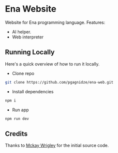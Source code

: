 # Ena Website

Website for Ena programming language. Features:

- AI helper.
- Web interpreter

## Running Locally

Here's a quick overview of how to run it locally.

- Clone repo

```bash
git clone https://github.com/pgagnidze/ena-web.git
```

- Install dependencies

```bash
npm i
```

- Run app

```bash
npm run dev
```

## Credits

Thanks to [Mckay Wrigley](https://github.com/mckaywrigley/paul-graham-gpt) for the initial source code.
